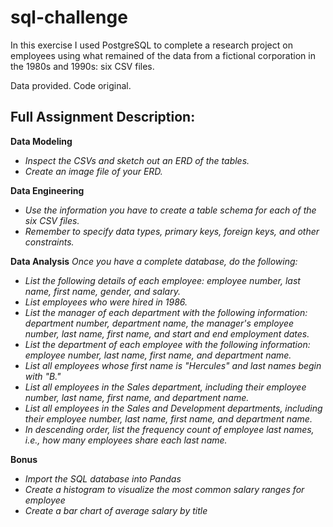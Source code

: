 # sql-challenge

In this exercise I used PostgreSQL to complete a research project on employees using what remained of the data from a fictional corporation in the 1980s and 1990s: six CSV files.

Data provided. Code original.

## Full Assignment Description:

<b>Data Modeling</b>
  <i>
   - Inspect the CSVs and sketch out an ERD of the tables. 
   - Create an image file of your ERD.
  </i>
  
<b>Data Engineering</b>
<i>
  - Use the information you have to create a table schema for each of the six CSV files. 
  - Remember to specify data types, primary keys, foreign keys, and other constraints.
</i>

<b>Data Analysis</b>
<i>
Once you have a complete database, do the following:

  - List the following details of each employee: employee number, last name, first name, gender, and salary.
  - List employees who were hired in 1986.
  - List the manager of each department with the following information: department number, department name, the manager's employee number, last name, first name, and start and end employment dates.
  - List the department of each employee with the following information: employee number, last name, first name, and department name.
  - List all employees whose first name is "Hercules" and last names begin with "B."
  - List all employees in the Sales department, including their employee number, last name, first name, and department name.
  - List all employees in the Sales and Development departments, including their employee number, last name, first name, and department name.
  - In descending order, list the frequency count of employee last names, i.e., how many employees share each last name.
</i>

<b>Bonus</b>
<i>
 - Import the SQL database into Pandas
 - Create a histogram to visualize the most common salary ranges for employee
 - Create a bar chart of average salary by title
 </i>
 </details>
